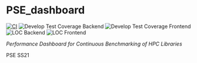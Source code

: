 # PSE_dashboard

[![CI](https://github.com/pse-parkview/PSE_dashboard/actions/workflows/ci.yml/badge.svg?branch=develop)](https://github.com/pse-parkview/PSE_dashboard/actions/workflows/ci.yml) ![Develop Test Coverage Backend](https://gist.githubusercontent.com/tadachs/2f350a3c58fed9515b658495edc70191/raw/parkview_develop_backend_coverage.svg) ![Develop Test Coverage Frontend](https://gist.githubusercontent.com/tadachs/2f350a3c58fed9515b658495edc70191/raw/parkview_develop_frontend_coverage.svg) ![LOC Backend](https://gist.githubusercontent.com/tadachs/2f350a3c58fed9515b658495edc70191/raw/develop_backend_loc.svg) ![LOC Frontend](https://gist.githubusercontent.com/tadachs/2f350a3c58fed9515b658495edc70191/raw/develop_backend_loc.svg)


*Performance Dashboard for Continuous Benchmarking of HPC Libraries*

PSE SS21
